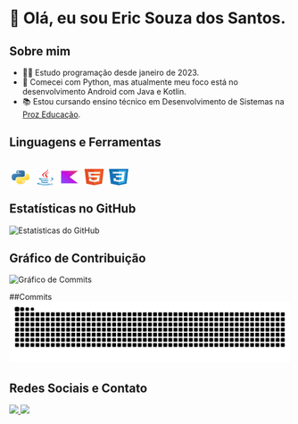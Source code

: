# 👋 Olá, eu sou Eric Souza dos Santos.

## Sobre mim
- 👨‍💻 Estudo programação desde janeiro de 2023.
- 🐍 Comecei com Python, mas atualmente meu foco está no desenvolvimento Android com Java e Kotlin.
- 📚 Estou cursando ensino técnico em Desenvolvimento de Sistemas na [Proz Educação](https://www.prozeducacao.com.br/).

## Linguagens e Ferramentas
<div style="display: inline_block"><br>
  <img align="center" alt="Eric-Python" height="30" width="40" src="https://raw.githubusercontent.com/devicons/devicon/master/icons/python/python-original.svg">
  <img align="center" alt="Eric-Java" height="30" width="40" src="https://raw.githubusercontent.com/devicons/devicon/master/icons/java/java-original.svg">
  <img align="center" alt="Eric-Kotlin" height="30" width="40" src="https://raw.githubusercontent.com/devicons/devicon/master/icons/kotlin/kotlin-original.svg">
  <img align="center" alt="Eric-HTML" height="30" width="40" src="https://raw.githubusercontent.com/devicons/devicon/master/icons/html5/html5-original.svg">
  <img align="center" alt="Eric-CSS" height="30" width="40" src="https://raw.githubusercontent.com/devicons/devicon/master/icons/css3/css3-original.svg">
</div>

## Estatísticas no GitHub
![Estatísticas do GitHub](https://github-readme-stats.vercel.app/api?username=EricSouzadosSantos&show_icons=true)

## Gráfico de Contribuição
![Gráfico de Commits](https://github-readme-streak-stats.herokuapp.com/?user=EricSouzaDosSantos)

##Commits
 ![Snake animation](https://github.com/EricSouzaDosSantos/EricSouzaDosSantos/blob/output/github-contribution-grid-snake.svg)


## Redes Sociais e Contato
<div>
  <a href="https://www.linkedin.com/in/Eric-Souza-dos-Santos" target="_blank">
    <img src="https://img.shields.io/badge/LinkedIn-%230077B5?style=for-the-badge&logo=linkedin&logoColor=white" target="_blank">
  </a>
  <a href="mailto:seuemail@gmail.com" target="_blank">
    <img src="https://img.shields.io/badge/Gmail-%23333?style=for-the-badge&logo=gmail&logoColor=white" target="_blank">
  </a>
</div>
